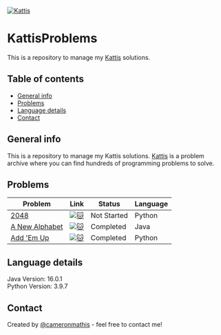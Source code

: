 [<img alt="Kattis" src=https://open.kattis.com/images/site-logo />](https://open.kattis.com/)

# KattisProblems
This is a repository to manage my [Kattis](https://open.kattis.com/) solutions.

## Table of contents
* [General info](#general-info)
* [Problems](#problems)
* [Language details](#language-details)
* [Contact](#contact)

## General info
This is a repository to manage my Kattis solutions. [Kattis](https://open.kattis.com/) is a problem archive where you can find hundreds of programming problems to solve.

## Problems
| Problem | Link | Status | Language |
| - | - | - | - |
| [2048](https://github.com/cameronmathis/KattisProblems/tree/main/2048) | [![:cat:](https://open.kattis.com/favicon)](https://open.kattis.com/problems/2048) | Not Started | Python |
| [A New Alphabet](https://github.com/cameronmathis/KattisProblems/tree/main/A%20New%20Alphabet) | [![:cat:](https://open.kattis.com/favicon)](https://open.kattis.com/problems/anewalphabet) | Completed | Java |
| [Add 'Em Up](https://github.com/cameronmathis/KattisProblems/tree/main/Add%20'Em%20Up!) | [![:cat:](https://open.kattis.com/favicon)](https://open.kattis.com/problems/addemup) | Completed | Python |

## Language details
Java Version: 16.0.1 </br>
Python Version: 3.9.7

## Contact
Created by [@cameronmathis](https://github.com/cameronmathis/) - feel free to contact me!
